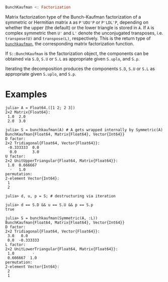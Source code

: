 ```julia
BunchKaufman <: Factorization
```

Matrix factorization type of the Bunch-Kaufman factorization of a symmetric or Hermitian matrix `A` as `P'UDU'P` or `P'LDL'P`, depending on whether the upper (the default) or the lower triangle is stored in `A`. If `A` is complex symmetric then `U'` and `L'` denote the unconjugated transposes, i.e. `transpose(U)` and `transpose(L)`, respectively. This is the return type of [`bunchkaufman`](@ref), the corresponding matrix factorization function.

If `S::BunchKaufman` is the factorization object, the components can be obtained via `S.D`, `S.U` or `S.L` as appropriate given `S.uplo`, and `S.p`.

Iterating the decomposition produces the components `S.D`, `S.U` or `S.L` as appropriate given `S.uplo`, and `S.p`.

# Examples

```jldoctest
julia> A = Float64.([1 2; 2 3])
2×2 Matrix{Float64}:
 1.0  2.0
 2.0  3.0

julia> S = bunchkaufman(A) # A gets wrapped internally by Symmetric(A)
BunchKaufman{Float64, Matrix{Float64}, Vector{Int64}}
D factor:
2×2 Tridiagonal{Float64, Vector{Float64}}:
 -0.333333  0.0
  0.0       3.0
U factor:
2×2 UnitUpperTriangular{Float64, Matrix{Float64}}:
 1.0  0.666667
  ⋅   1.0
permutation:
2-element Vector{Int64}:
 1
 2

julia> d, u, p = S; # destructuring via iteration

julia> d == S.D && u == S.U && p == S.p
true

julia> S = bunchkaufman(Symmetric(A, :L))
BunchKaufman{Float64, Matrix{Float64}, Vector{Int64}}
D factor:
2×2 Tridiagonal{Float64, Vector{Float64}}:
 3.0   0.0
 0.0  -0.333333
L factor:
2×2 UnitLowerTriangular{Float64, Matrix{Float64}}:
 1.0        ⋅
 0.666667  1.0
permutation:
2-element Vector{Int64}:
 2
 1
```
